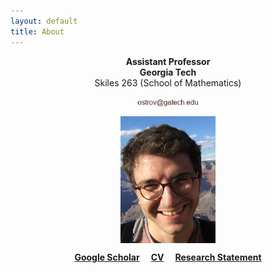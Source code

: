 ```yaml
---
layout: default
title: About
---
```


<p align="center">
<b>Assistant Professor</b><br />
<b>Georgia Tech</b><br />
Skiles 263 (School of Mathematics)
</p> 
<p align="center">
<img src="email.png" alt="Email" width="20%" align="center" hspace="20">
</p>    

<p align="center">
<img src="photoGrandCanyon-cropped-stronger.jpg" alt="Getty museum" width="30%" align="center" hspace="20">
</p>    

  
<p align="center">
<a href="https://scholar.google.fr/citations?user=2IvZJ3cAAAAJ&hl=en"><b>Google Scholar</b></a>&emsp;
<a href="assets/dmitrii_ostrovskii_CV.pdf"><b>CV</b></a>&emsp;
<a href="assets/research-statement.pdf"><b>Research Statement</b></a>
</p>